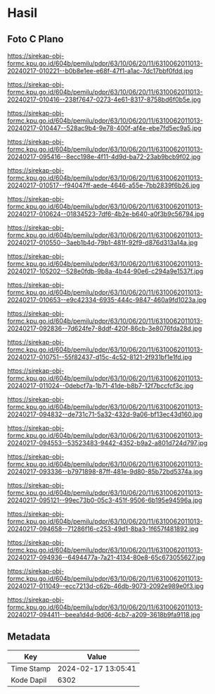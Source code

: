 # Hasil

## Foto C Plano

https://sirekap-obj-formc.kpu.go.id/604b/pemilu/pdpr/63/10/06/20/11/6310062011013-20240217-010221--b0b8e1ee-e68f-47f1-a1ac-7dc17bbf0fdd.jpg

https://sirekap-obj-formc.kpu.go.id/604b/pemilu/pdpr/63/10/06/20/11/6310062011013-20240217-010416--238f7647-0273-4e61-8317-8758bd6f0b5e.jpg

https://sirekap-obj-formc.kpu.go.id/604b/pemilu/pdpr/63/10/06/20/11/6310062011013-20240217-010447--528ac9b4-9e78-400f-af4e-ebe7fd5ec9a5.jpg

https://sirekap-obj-formc.kpu.go.id/604b/pemilu/pdpr/63/10/06/20/11/6310062011013-20240217-095416--8ecc198e-4f11-4d9d-ba72-23ab9bcb9f02.jpg

https://sirekap-obj-formc.kpu.go.id/604b/pemilu/pdpr/63/10/06/20/11/6310062011013-20240217-010517--f94047ff-aede-4646-a55e-7bb2839f6b26.jpg

https://sirekap-obj-formc.kpu.go.id/604b/pemilu/pdpr/63/10/06/20/11/6310062011013-20240217-010624--01834523-7df6-4b2e-b640-a0f3b9c56794.jpg

https://sirekap-obj-formc.kpu.go.id/604b/pemilu/pdpr/63/10/06/20/11/6310062011013-20240217-010550--3aeb1b4d-79b1-481f-92f9-d876d313a14a.jpg

https://sirekap-obj-formc.kpu.go.id/604b/pemilu/pdpr/63/10/06/20/11/6310062011013-20240217-105202--528e0fdb-9b8a-4b44-90e6-c294a9e1537f.jpg

https://sirekap-obj-formc.kpu.go.id/604b/pemilu/pdpr/63/10/06/20/11/6310062011013-20240217-010653--e9c42334-6935-444c-9847-460a9fd1023a.jpg

https://sirekap-obj-formc.kpu.go.id/604b/pemilu/pdpr/63/10/06/20/11/6310062011013-20240217-092836--7d624fe7-8ddf-420f-86cb-3e8076fda28d.jpg

https://sirekap-obj-formc.kpu.go.id/604b/pemilu/pdpr/63/10/06/20/11/6310062011013-20240217-010751--55f82437-d15c-4c52-8121-2f931bf1e1fd.jpg

https://sirekap-obj-formc.kpu.go.id/604b/pemilu/pdpr/63/10/06/20/11/6310062011013-20240217-011024--0debcf7a-1b71-41de-b8b7-12f7bccfcf3c.jpg

https://sirekap-obj-formc.kpu.go.id/604b/pemilu/pdpr/63/10/06/20/11/6310062011013-20240217-094832--de731c71-5a32-432d-9a06-bf13ec43d160.jpg

https://sirekap-obj-formc.kpu.go.id/604b/pemilu/pdpr/63/10/06/20/11/6310062011013-20240217-094553--53523483-9442-4352-b9a2-a801d724d797.jpg

https://sirekap-obj-formc.kpu.go.id/604b/pemilu/pdpr/63/10/06/20/11/6310062011013-20240217-093336--b7971898-87ff-481e-9d80-85b72bd5374a.jpg

https://sirekap-obj-formc.kpu.go.id/604b/pemilu/pdpr/63/10/06/20/11/6310062011013-20240217-095121--99ec73b0-05c3-451f-9506-6b195e94596a.jpg

https://sirekap-obj-formc.kpu.go.id/604b/pemilu/pdpr/63/10/06/20/11/6310062011013-20240217-094658--71286f16-c253-49d1-8ba3-1f657f481892.jpg

https://sirekap-obj-formc.kpu.go.id/604b/pemilu/pdpr/63/10/06/20/11/6310062011013-20240217-094936--6494477a-7a21-4134-80e8-65c673055627.jpg

https://sirekap-obj-formc.kpu.go.id/604b/pemilu/pdpr/63/10/06/20/11/6310062011013-20240217-011049--ecc7213d-c62b-46db-9073-2092e989e0f3.jpg

https://sirekap-obj-formc.kpu.go.id/604b/pemilu/pdpr/63/10/06/20/11/6310062011013-20240217-094411--beea1d4d-9d06-4cb7-a209-3618b9fa9118.jpg


## Metadata

| Key        | Value               |
| ---------- | ------------------- |
| Time Stamp | 2024-02-17 13:05:41 |
| Kode Dapil | 6302                |



